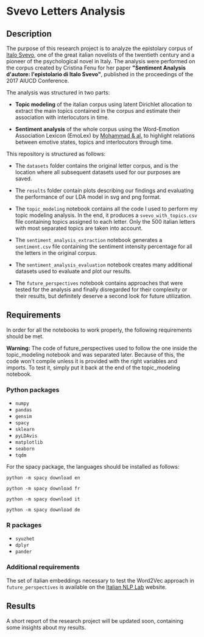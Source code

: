 # Svevo Letters Analysis

## Description

The purpose of this research project is to analyze the epistolary corpus of [Italo Svevo](https://en.wikipedia.org/wiki/Italo_Svevo), one of the great italian novelists of the twentieth century and a pioneer of the psychological novel in Italy. The analysis were performed on the corpus created by Cristina Fenu for her paper __"Sentiment Analysis d'autore: l'epistolario di Italo Svevo"__, published in the proceedings of the 2017 AIUCD Conference.

The analysis was structured in two parts:

- __Topic modeling__ of the italian corpus using latent Dirichlet allocation to extract the main topics contained in the corpus and estimate their association with interlocutors in time.

- __Sentiment analysis__ of the whole corpus using the Word-Emotion Association Lexicon (EmoLex) by [Mohammad & al.](https://aclanthology.info/pdf/W/W10/W10-0204.pdf) to highlight relations between emotive states, topics and interlocutors through time.

This repository is structured as follows:

- The `datasets` folder contains the original letter corpus, and is the location where all subsequent datasets used for our purposes are saved.

- The `results` folder contain plots describing our findings and evaluating the performance of our LDA model in svg and png format.

- The `topic_modeling` notebook contains all the code I used to perform my topic modeling analysis. In the end, it produces a `svevo_with_topics.csv` file containing topics assigned to each letter. Only the 500 italian letters with most separated topics are taken into account.

- The `sentiment_analysis_extraction` notebook generates a `sentiment.csv` file containing the sentiment intensity percentage for all the letters in the original corpus.

- The `sentiment_analysis_evaluation` notebook creates many additional datasets used to evaluate and plot our results.

- The `future_perspectives` notebook contains approaches that were tested for the analysis and finally disregarded for their complexity or their results, but definitely deserve a second look for future utilization.

## Requirements

In order for all the notebooks to work properly, the following requirements should be met.

**Warning:** The code of future_perspectives used to follow the one inside the topic_modeling notebook and was separated later. Because of this, the code won't compile unless it is provided with the right variables and imports. To test it, simply put it back at the end of the topic_modeling notebook.

### Python packages

- `numpy`
- `pandas`
- `gensim`
- `spacy`
- `sklearn`
- `pyLDAvis`
- `matplotlib`
- `seaborn`
- `tqdm`

For the spacy package, the languages should be installed as follows:

`python -m spacy download en`

`python -m spacy download fr`

`python -m spacy download it`

`python -m spacy download de`

### R packages

- `syuzhet`
- `dplyr`
- `pander`

### Additional requirements 

The set of italian embeddings necessary to test the Word2Vec approach in `future_perspectives` is available on the [Italian NLP Lab](http://www.italianlp.it/resources/italian-word-embeddings/) website.

## Results

A short report of the research project will be updated soon, containing some insights about my results.